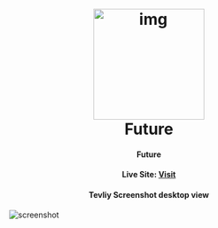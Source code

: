 <h1 align="center">
  <br>
  <a href="https://tevily-web.web.app/"><img src="https://i.ibb.co/s6hJWST/logo-2.png" alt="img" width="200"></a>
  <br>
  Future
  <br>
</h1>

<h4 align="center">Future</h4>
<h4 align="center">Live Site:  <a href="https://simantabarua.github.io/future-plan/">Visit</a></h4>

<h4 align="center">Tevliy Screenshot desktop view</h4>

![screenshot](https://i.ibb.co/F4j2CF3/Screenshot-2023-01-07-at-20-49-14-Future.png)
